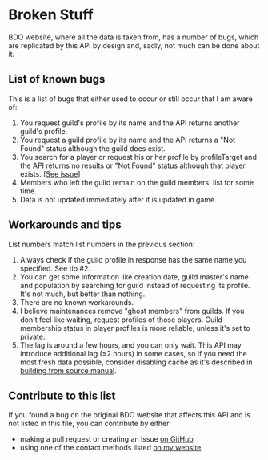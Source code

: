 # Broken Stuff
BDO website, where all the data is taken from, has a number of bugs, which are replicated by this API by design and, sadly, not much can be done about it.

## List of known bugs
This is a list of bugs that either used to occur or still occur that I am aware of:
1. You request guild's profile by its name and the API returns another guild's profile.
2. You request a guild profile by its name and the API returns a "Not Found" status although the guild does exist.
3. You search for a player or request his or her profile by profileTarget and the API returns no results or "Not Found" status although that player exists. [\[See issue\]](https://github.com/man90es/BDO-REST-API/issues/5)
4. Members who left the guild remain on the guild members' list for some time.
5. Data is not updated immediately after it is updated in game.

## Workarounds and tips
List numbers match list numbers in the previous section:
1. Always check if the guild profile in response has the same name you specified. See tip #2.
2. You can get some information like creation date, guild master's name and population by searching for guild instead of requesting its profile. It's not much, but better than nothing.
3. There are no known workarounds.
4. I believe maintenances remove "ghost members" from guilds. If you don't feel like waiting, request profiles of those players. Guild membership status in player profiles is more reliable, unless it's set to private.
5. The lag is around a few hours, and you can only wait. This API may introduce additional lag (≤2 hours) in some cases, so if you need the most fresh data possible, consider disabling cache as it's described in [building from source manual](./buildingFromSource.md).

## Contribute to this list
If you found a bug on the original BDO website that affects this API and is not listed in this file, you can contribute by either:
- making a pull request or creating an issue [on GitHub](https://github.com/man90es/BDO-REST-API)
- using one of the contact methods listed [on my website](https://www.hemlo.cc/)
